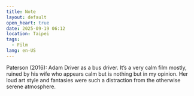 ```yaml
---
title: Note
layout: default
open_heart: true
date: 2025-09-19 06:12
location: Taipei
tags: 
  - Film
lang: en-US
---
```


Paterson (2016): Adam Driver as a bus driver. It’s a very calm film mostly, ruined by his wife who appears calm but is nothing but in my opinion. Her loud art style and fantasies were such a distraction from the otherwise serene atmosphere.
